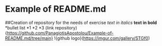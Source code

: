 # Example of README.md
##Creation of repository for the needs of exercise
*text in italics*
**text in bold**
*bullet list
*1
*2
*3
(link repository){https://github.com/PanagiotisApostolou/Example-of-README.md/tree/main}
!{github logo}(https://imgur.com/gallery/STGf0)
